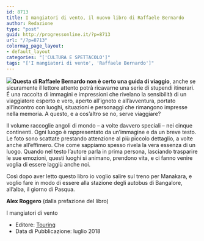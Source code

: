 ```yaml
---
id: 8713
title: I mangiatori di vento, il nuovo libro di Raffaele Bernardo
author: Redazione
type: "post"
guid: http://progressonline.it/?p=8713
url: "/?p=8713"
colormag_page_layout:
- default_layout
categories: "['CULTURA E SPETTACOLO']"
tags: "['I mangiatori di vento', 'Raffaele Bernardo']"
---
```


![](https://progressonline.it/wp-content/uploads/2018/05/image-Copia-294x300.png)**Questa di Raffaele Bernardo non è certo una guida di viaggio**, anche se sicuramente il lettore attento potrà ricavarne una serie di stupendi itinerari. É una raccolta di immagini e impressioni che rivelano la sensibilità di un viaggiatore esperto e vero, aperto all’ignoto e all’avventura, portato all’incontro con luoghi, situazioni e personaggi che rimangono impresse nella memoria. A questo, e a cos’altro se no, serve viaggiare?

Il volume raccoglie angoli di mondo – a volte davvero speciali – nei cinque continenti. Ogni luogo è rappresentato da un’immagine e da un breve testo. Le foto sono scattate prestando attenzione al più piccolo dettaglio, a volte anche all’effimero. Che come sappiamo spesso rivela la vera essenza di un luogo. Quando nel testo l’autore parla in prima persona, lasciando trasparire le sue emozioni, questi luoghi si animano, prendono vita, e ci fanno venire voglia di essere laggiù anche noi.

Così dopo aver letto questo libro io voglio salire sul treno per Manakara, e voglio fare in modo di essere alla stazione degli autobus di Bangalore, all’alba, il giorno di Pasqua.

**Alex Roggero** (dalla prefazione del libro)

I mangiatori di vento

- <span class="product_label">Editore: </span><span class="product_text">[Touring](https://www.libreriauniversitaria.it/libri-editore_Touring-touring.htm "Touring")</span>
- <span class="product_label">Data di Pubblicazione: </span><span class="product_text">luglio 2018</span>
